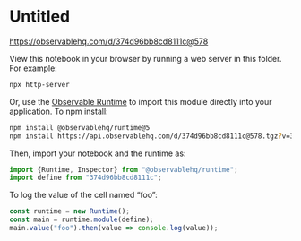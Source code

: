 # Untitled

https://observablehq.com/d/374d96bb8cd8111c@578

View this notebook in your browser by running a web server in this folder. For
example:

~~~sh
npx http-server
~~~

Or, use the [Observable Runtime](https://github.com/observablehq/runtime) to
import this module directly into your application. To npm install:

~~~sh
npm install @observablehq/runtime@5
npm install https://api.observablehq.com/d/374d96bb8cd8111c@578.tgz?v=3
~~~

Then, import your notebook and the runtime as:

~~~js
import {Runtime, Inspector} from "@observablehq/runtime";
import define from "374d96bb8cd8111c";
~~~

To log the value of the cell named “foo”:

~~~js
const runtime = new Runtime();
const main = runtime.module(define);
main.value("foo").then(value => console.log(value));
~~~
